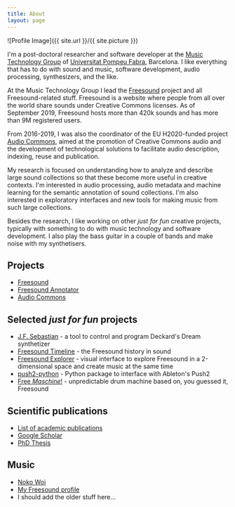 ```yaml
---
title: About
layout: page
---
```

![Profile Image]({{ site.url }}/{{ site.picture }})


I'm a post-doctoral researcher and software developer at the [Music Technology Group](http://www.mtg.upf.edu) of [Universitat Pompeu Fabra](http://www.upf.edu), Barcelona. I like everything that has to do with sound and music, software development, audio processing, synthesizers, and the like.

At the Music Technology Group I lead the [Freesound](https://freesound.org) project and all Freesound-related stuff. Freesound is a website where people from all over the world share sounds under Creative Commons licenses. As of September 2019, Freesound hosts more than 420k sounds and has more than 9M registered users. 

From 2016-2019, I was also the coordinator of the EU H2020-funded project [Audio Commons](https://www.audiocommons.org), aimed at the promotion of Creative Commons audio and the development of technological solutions to facilitate audio description, indexing, reuse and publication.

My research is focused on understanding how to analyze and describe large sound collections so that these become more useful in creative contexts. I'm interested in audio processing, audio metadata and machine learning for the semantic annotation of sound collections. I'm also interested in exploratory interfaces and new tools for making music from such large collections.

Besides the research, I like working on other *just for fun* creative projects, typically with something to do with music technology and software development. I also play the bass guitar in a couple of bands and make noise with my synthetisers.


<h2>Projects</h2>
<ul>
	<li><a href="https://freesound.org">Freesound</a></li>
	<li><a href="https://annotator.freesound.org">Freesound Annotator</a></li>
	<li><a href="https://www.audiocommons.org">Audio Commons</a></li>
</ul>

<h2>Selected <i>just for fun</i> projects</h2>
<ul>
	<li><a href="https://ritaandaurora.github.io/ddrm-jfsebastian/">J.F. Sebastian</a> - a tool to control and program Deckard's Dream synthetizer</li>
	<li><a href="https://labs.freesound.org/apps/freesound-timeline.html">Freesound Timeline</a> - the Freesound history in sound</li>
	<li><a href="https://labs.freesound.org/apps/freesound-explorer.html">Freesound Explorer</a> - visual interface to explore Freesound in a 2-dimensional space and create music at the same time</li>
	<li><a href="https://github.com/ffont/push2-python/">push2-python</a> - Python package to interface with Ableton's Push2</li>
	<li><a href="https://labs.freesound.org/apps/free-maschine.html">Free <i>Maschine</i>!</a> - unpredictable drum machine based on, you guessed it, Freesound</li>
</ul>

<h2>Scientific publications</h2>
<ul>
	<li><a href="http://www.mtg.upf.edu/biblio/author/Font">List of academic publications</a></li>
	<li><a href="https://scholar.google.com/citations?user=HwpK7dMAAAAJ&hl=en&authuser=1">Google Scholar</a></li>
	<li><a href="http://mtg.upf.edu/node/3263">PhD Thesis</a></li>
</ul>

<h2>Music</h2>
<ul>
	<li><a href="https://www.nokowoi.com">Noko Woi</a></li>
	<li><a href="https://freesound.org/people/frederic.font">My Freesound profile</a></li>
	<li>I should add the older stuff here...</li>
</ul>
